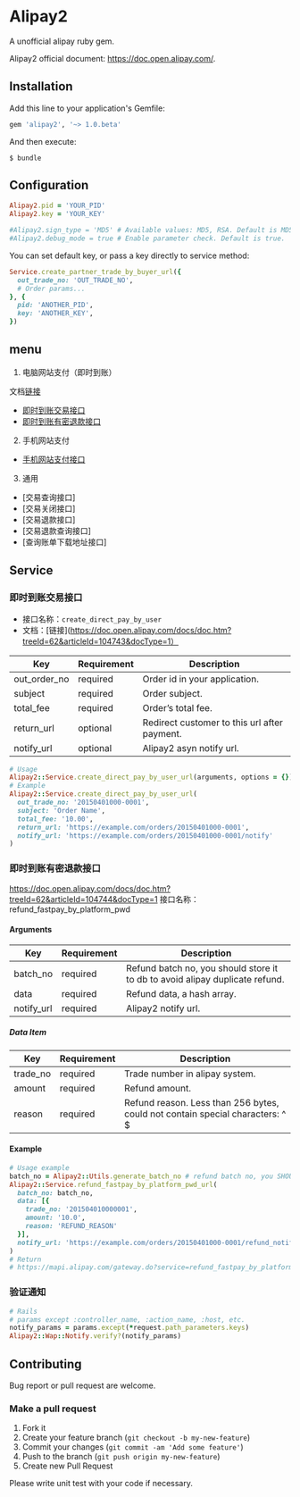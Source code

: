 # Alipay2
A unofficial alipay ruby gem.

Alipay2 official document: https://doc.open.alipay.com/.


## Installation
Add this line to your application's Gemfile:

```ruby
gem 'alipay2', '~> 1.0.beta'
```

And then execute:

```console
$ bundle
```

## Configuration

```ruby
Alipay2.pid = 'YOUR_PID'
Alipay2.key = 'YOUR_KEY'

#Alipay2.sign_type = 'MD5' # Available values: MD5, RSA. Default is MD5
#Alipay2.debug_mode = true # Enable parameter check. Default is true.
```

You can set default key, or pass a key directly to service method:

```ruby
Service.create_partner_trade_by_buyer_url({
  out_trade_no: 'OUT_TRADE_NO',
  # Order params...
}, {
  pid: 'ANOTHER_PID',
  key: 'ANOTHER_KEY',
})
```

## menu

1. 电脑网站支付（即时到账）

文档[链接](https://doc.open.alipay.com/doc2/detail.htm?treeId=62&articleId=103566&docType=1)
* [即时到账交易接口](#即时到账交易接口)
* [即时到账有密退款接口](#即时到账有密退款接口)

2. 手机网站支付
* [手机网站支付接口](#手机网站支付接口)

3. 通用
* [交易查询接口]
* [交易关闭接口]
* [交易退款接口]
* [交易退款查询接口]
* [查询账单下载地址接口]


## Service

### 即时到账交易接口
* 接口名称：`create_direct_pay_by_user`
* 文档：[链接](https://doc.open.alipay.com/docs/doc.htm?treeId=62&articleId=104743&docType=1）

| Key | Requirement | Description |
| --- | --- | --- |
| out_order_no | required | Order id in your application. |
| subject | required | Order subject. |
| total_fee | required | Order’s total fee. |
| return_url | optional | Redirect customer to this url after payment. |
| notify_url | optional | Alipay2 asyn notify url. |

```ruby
# Usage
Alipay2::Service.create_direct_pay_by_user_url(arguments, options = {})
# Example
Alipay2::Service.create_direct_pay_by_user_url(
  out_trade_no: '20150401000-0001',
  subject: 'Order Name',
  total_fee: '10.00',
  return_url: 'https://example.com/orders/20150401000-0001',
  notify_url: 'https://example.com/orders/20150401000-0001/notify'
)
```

### 即时到账有密退款接口
https://doc.open.alipay.com/docs/doc.htm?treeId=62&articleId=104744&docType=1
接口名称：refund_fastpay_by_platform_pwd

#### Arguments
| Key | Requirement | Description |
| --- | --- | --- |
| batch_no | required | Refund batch no, you should store it to db to avoid alipay duplicate refund. |
| data | required | Refund data, a hash array. |
| notify_url | required | Alipay2 notify url. |

##### Data Item
| Key | Requirement | Description |
| --- | --- | --- |
| trade_no | required | Trade number in alipay system. |
| amount | required | Refund amount. |
| reason | required | Refund reason. Less than 256 bytes, could not contain special characters: ^ $ | #. |

#### Example

```ruby
# Usage example
batch_no = Alipay2::Utils.generate_batch_no # refund batch no, you SHOULD store it to db to avoid alipay duplicate refund
Alipay2::Service.refund_fastpay_by_platform_pwd_url(
  batch_no: batch_no,
  data: [{
    trade_no: '201504010000001',
    amount: '10.0',
    reason: 'REFUND_REASON'
  }],
  notify_url: 'https://example.com/orders/20150401000-0001/refund_notify'
)
# Return
# https://mapi.alipay.com/gateway.do?service=refund_fastpay_by_platform_pwd&...
```

### 验证通知

```ruby
# Rails
# params except :controller_name, :action_name, :host, etc.
notify_params = params.except(*request.path_parameters.keys)
Alipay2::Wap::Notify.verify?(notify_params)
```

## Contributing
Bug report or pull request are welcome.

### Make a pull request

1. Fork it
2. Create your feature branch (`git checkout -b my-new-feature`)
3. Commit your changes (`git commit -am 'Add some feature'`)
4. Push to the branch (`git push origin my-new-feature`)
5. Create new Pull Request

Please write unit test with your code if necessary.
